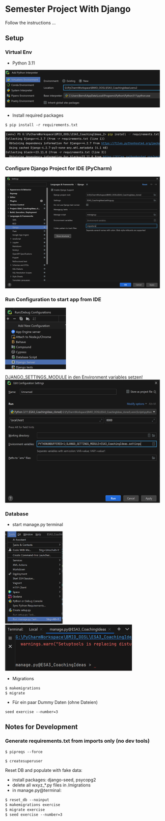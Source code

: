# Semester Project With Django

Follow the instructions ...

## Setup

### Virtual Env
- Python 3.11

![img.png](documentation/Screenshot_virtual_env.png)

- Install required packages
```shell
$ pip install -r requirements.txt
```
![img.png](documentation/Screenshot_pip_install.png)

### Configure Django Project for IDE (PyCharm)

![img.png](documentation/Screenshot_Pycharm_Settings_Django.png)

### Run Configuration to start app from IDE

<img src="documentation/Screenshot_RunConfigurationSettings_DjangoServer.png" alt="" height="200"/>

DJANGO_SETTINGS_MODULE in den Environment variables setzen!
<img src="documentation/Screenshot_RunConfigurationSettings_DjangoSettingsModule.png" alt="" height="400"/>



### Database
- start manage.py terminal

<img src="documentation/Screenshot_start_manage_py_terminal.png" alt="" height="300"/>

<img src="documentation/Screenshot_manage_py_terminal.png" alt="" height="150"/>

- Migrations
```shell
$ makemigrations
$ migrate
```

- Für ein paar Dummy Daten (ohne Dateien)
```shell
seed exercise --number=3
```

## Notes for Development
### Generate requirements.txt from imports only (no dev tools)
```shell
$ pipreqs --force
```

```shell
$ createsuperuser
```

Reset DB and populate with fake data:

- install packages: django-seed, psycopg2
- delete all wxyz_*.py files in /migrations
- in manage.py@terminal:

```shell
$ reset_db --noinput
$ makemigrations exercise
$ migrate exercise
$ seed exercise --number=3
```






